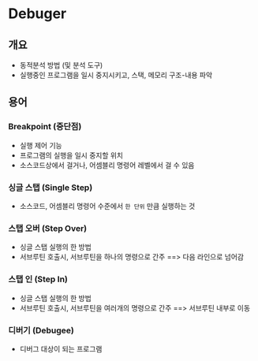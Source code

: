 # Debuger

## 개요
* 동적분석 방법 (및 분석 도구)
* 실행중인 프로그램을 일시 중지시키고, 스택, 메모리 구조-내용 파악

## 용어
### Breakpoint (중단점)
* 실행 제어 기능
* 프로그램의 실행을 일시 중지할 위치
* 소스코드상에서 걸거나, 어셈블리 명령어 레벨에서 걸 수 있음

### 싱글 스탭 (Single Step)
* 소스코드, 어셈블리 명령어 수준에서 `한 단위` 만큼 실행하는 것

### 스탭 오버 (Step Over)
* 싱글 스탭 실행의 한 방법
* 서브루틴 호출시, 서브루틴을 하나의 명령으로 간주 ==> 다음 라인으로 넘어감

### 스탭 인 (Step In)
* 싱글 스탭 실행의 한 방법
* 서브루틴 호출시, 서브루틴을 여러개의 명령으로 간주 ==> 서브루틴 내부로 이동

### 디버기 (Debugee)
* 디버그 대상이 되는 프로그램